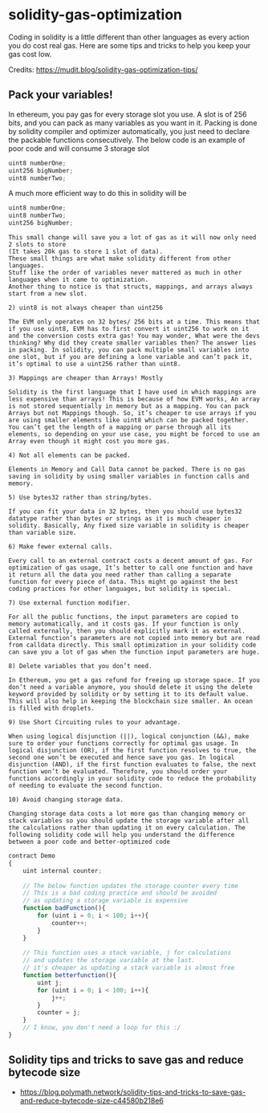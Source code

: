# solidity-gas-optimization

Coding in solidity is a little different than other languages as every action you do cost real gas. Here are some tips and tricks to help you keep your gas cost low.

Credits: https://mudit.blog/solidity-gas-optimization-tips/

## Pack your variables!


In ethereum, you pay gas for every storage slot you use. 
A slot is of 256 bits, and you can pack as many variables as you want in it. 
Packing is done by solidity compiler and optimizer automatically, 
you just need to declare the packable functions consecutively.
The below code is an example of poor code and will consume 3 storage slot

```js
uint8 numberOne;
uint256 bigNumber;
uint8 numberTwo;
```

A much more efficient way to do this in solidity will be

```js
uint8 numberOne;
uint8 numberTwo;
uint256 bigNumber;
```

```
This small change will save you a lot of gas as it will now only need 2 slots to store 
(It takes 20k gas to store 1 slot of data).
These small things are what make solidity different from other languages.
Stuff like the order of variables never mattered as much in other languages when it came to optimization.
Another thing to notice is that structs, mappings, and arrays always start from a new slot.

2) uint8 is not always cheaper than uint256

The EVM only operates on 32 bytes/ 256 bits at a time. This means that if you use uint8, EVM has to first convert it uint256 to work on it and the conversion costs extra gas! You may wonder, What were the devs thinking? Why did they create smaller variables then? The answer lies in packing. In solidity, you can pack multiple small variables into one slot, but if you are defining a lone variable and can’t pack it, it’s optimal to use a uint256 rather than uint8.

3) Mappings are cheaper than Arrays! Mostly

Solidity is the first language that I have used in which mappings are less expensive than arrays! This is because of how EVM works, An array is not stored sequentially in memory but as a mapping. You can pack Arrays but not Mappings though. So, it’s cheaper to use arrays if you are using smaller elements like uint8 which can be packed together. You can’t get the length of a mapping or parse through all its elements, so depending on your use case, you might be forced to use an Array even though it might cost you more gas.

4) Not all elements can be packed.

Elements in Memory and Call Data cannot be packed. There is no gas saving in solidity by using smaller variables in function calls and memory.

5) Use bytes32 rather than string/bytes.

If you can fit your data in 32 bytes, then you should use bytes32 datatype rather than bytes or strings as it is much cheaper in solidity. Basically, Any fixed size variable in solidity is cheaper than variable size.

6) Make fewer external calls.

Every call to an external contract costs a decent amount of gas. For optimization of gas usage, It’s better to call one function and have it return all the data you need rather than calling a separate function for every piece of data. This might go against the best coding practices for other languages, but solidity is special.

7) Use external function modifier.

For all the public functions, the input parameters are copied to memory automatically, and it costs gas. If your function is only called externally, then you should explicitly mark it as external. External function’s parameters are not copied into memory but are read from calldata directly. This small optimization in your solidity code can save you a lot of gas when the function input parameters are huge.

8) Delete variables that you don’t need.

In Ethereum, you get a gas refund for freeing up storage space. If you don’t need a variable anymore, you should delete it using the delete keyword provided by solidity or by setting it to its default value. This will also help in keeping the blockchain size smaller. An ocean is filled with droplets.

9) Use Short Circuiting rules to your advantage.

When using logical disjunction (||), logical conjunction (&&), make sure to order your functions correctly for optimal gas usage. In logical disjunction (OR), if the first function resolves to true, the second one won’t be executed and hence save you gas. In logical disjunction (AND), if the first function evaluates to false, the next function won’t be evaluated. Therefore, you should order your functions accordingly in your solidity code to reduce the probability of needing to evaluate the second function.

10) Avoid changing storage data.

Changing storage data costs a lot more gas than changing memory or stack variables so you should update the storage variable after all the calculations rather than updating it on every calculation. The following solidity code will help you understand the difference between a poor code and better-optimized code
```

```js
contract Demo
{
    uint internal counter;
 
    // The below function updates the storage counter every time
    // This is a bad coding practice and should be avoided
    // as updating a storage variable is expensive
    function badFunction(){
        for (uint i = 0; i < 100; i++){
            counter++;
        }
    }
	
    // This function uses a stack variable, j for calculations
    // and updates the storage variable at the last.
    // it's cheaper as updating a stack variable is almost free
    function betterfunction(){
        uint j;
        for (uint i = 0; i < 100; i++){
            j++;
        }
        counter = j;
    }
    // I know, you don't need a loop for this :/
}
```

## Solidity tips and tricks to save gas and reduce bytecode size

- https://blog.polymath.network/solidity-tips-and-tricks-to-save-gas-and-reduce-bytecode-size-c44580b218e6
